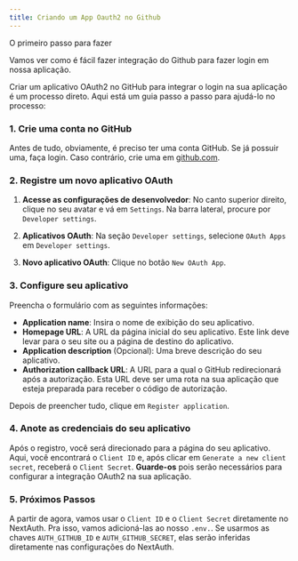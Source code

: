 ```yaml
---
title: Criando um App Oauth2 no Github
---
```


O primeiro passo para fazer

Vamos ver como é fácil fazer integração do Github para fazer login em nossa aplicação.

Criar um aplicativo OAuth2 no GitHub para integrar o login na sua aplicação é um processo direto. Aqui está um guia passo a passo para ajudá-lo no processo:

### 1. Crie uma conta no GitHub

Antes de tudo, obviamente, é preciso ter uma conta GitHub. Se já possuir uma, faça login. Caso contrário, crie uma em [github.com](https://github.com/).

### 2. Registre um novo aplicativo OAuth

1. **Acesse as configurações de desenvolvedor**: No canto superior direito, clique no seu avatar e vá em `Settings`. Na barra lateral, procure por `Developer settings`.
2. **Aplicativos OAuth**: Na seção `Developer settings`, selecione `OAuth Apps` em `Developer settings`.

3. **Novo aplicativo OAuth**: Clique no botão `New OAuth App`.

### 3. Configure seu aplicativo

Preencha o formulário com as seguintes informações:

- **Application name**: Insira o nome de exibição do seu aplicativo.
- **Homepage URL**: A URL da página inicial do seu aplicativo. Este link deve levar para o seu site ou a página de destino do aplicativo.
- **Application description** (Opcional): Uma breve descrição do seu aplicativo.
- **Authorization callback URL**: A URL para a qual o GitHub redirecionará após a autorização. Esta URL deve ser uma rota na sua aplicação que esteja preparada para receber o código de autorização.

Depois de preencher tudo, clique em `Register application`.

### 4. Anote as credenciais do seu aplicativo

Após o registro, você será direcionado para a página do seu aplicativo. Aqui, você encontrará o `Client ID` e, após clicar em `Generate a new client secret`, receberá o `Client Secret`. **Guarde-os** pois serão necessários para configurar a integração OAuth2 na sua aplicação.

### 5. Próximos Passos

A partir de agora, vamos usar o `Client ID` e o `Client Secret` diretamente no NextAuth. Pra isso, vamos adicioná-las ao nosso `.env.`. Se usarmos as chaves `AUTH_GITHUB_ID` e `AUTH_GITHUB_SECRET`, elas serão inferidas diretamente nas configurações do NextAuth.
